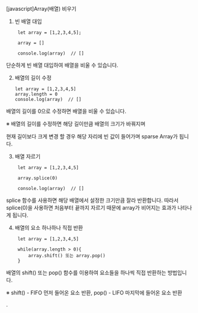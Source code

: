 [javascript]Array(배열) 비우기


1. 빈 배열 대입
   
        let array = [1,2,3,4,5];
        
        array = []
        
        console.log(array)  // []

 

단순하게 빈 배열 대입하여 배열을 비울 수 있습니다.

 

 

 

2. 배열의 길이 수정
   
       let array = [1,2,3,4,5]      
       array.length = 0      
       console.log(array)  // []


배열의 길이를 0으로 수정하면 배열을 비울 수 있습니다.

※ 배열의 길이를 수정하면 해당 길이만큼 배열의 크기가 바꿔지며

현재 길이보다 크게 변경 할 경우 해당 자리에 빈 값이 들어가며 sparse Array가 됩니다.

 

 

 

3. 배열 자르기
   
        let array = [1,2,3,4,5]
        
        array.splice(0)
        
        console.log(array)  // []

 

splice 함수를 사용하면 해당 배열에서 설정한 크기만큼 잘라 반환합니다.
따라서 splice(0)을 사용하면 처음부터 끝까지 자르기 때문에 array가 비어지는 효과가 나타나게 됩니다.

 

 

 

4. 배열의 요소 하나하나 직접 반환
   
        let array = [1,2,3,4,5]
        
        while(array.length > 0){
            array.shift() 또는 array.pop()
        }

배열의 shift() 또는 pop() 함수를 이용하여 요소들을 하나씩 직접 반환하는 방법입니다.

※ shift() - FIFO 먼저 들어온 요소 반환, pop() - LIFO 마지막에 들어온 요소 반환





.
